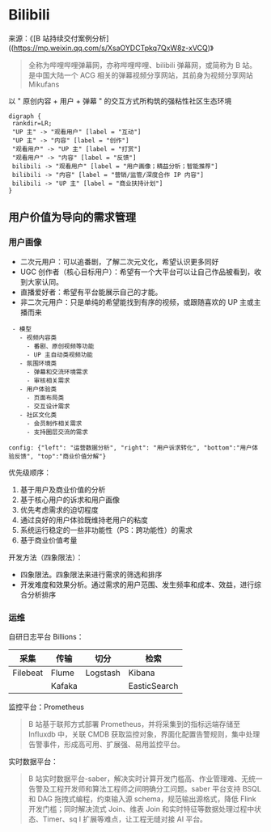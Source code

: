 # Bilibili

来源：《[B 站持续交付案例分析]((https://mp.weixin.qq.com/s/XsaOYDCTpkq7QxW8z-xVCQ)》

> 全称为哔哩哔哩弹幕网，亦称哔哩哔哩、bilibili 弹幕网，或简称为 B 站。是中国大陆一个 ACG 相关的弹幕视频分享网站，其前身为视频分享网站 Mikufans

以 " 原创内容 + 用户 + 弹幕 " 的交互方式所构筑的强粘性社区生态环境

```graphviz
digraph {
 rankdir=LR;
 "UP 主" -> "观看用户" [label = "互动"]
 "UP 主" -> "内容" [label = "创作"]
 "观看用户" -> "UP 主" [label = "打赏"]
 "观看用户" -> "内容" [label = "反馈"]
 bilibili -> "观看用户" [label = "用户画像；精益分析；智能推荐"]
 bilibili -> "内容" [label = "营销/监管/深度合作 IP 内容"]
 bilibili -> "UP 主" [label = "商业扶持计划"]
}
```

## 用户价值为导向的需求管理

### 用户画像

- 二次元用户：可以追番剧，了解二次元文化，希望认识更多同好
- UGC 创作者（核心目标用户）：希望有一个大平台可以让自己作品被看到，收到大家认同。
- 直播爱好者：希望有平台能展示自己的才能。
- 非二次元用户：只是单纯的希望能找到有序的视频，或跟随喜欢的 UP 主或主播而来

```quadrant
 - 模型
   - 视频内容类
     - 番剧、原创视频等功能
     - UP 主自动类视频功能
   - 氛围环境类
     - 弹幕和交流环境需求
     - 审核相关需求
   - 用户体验类
     - 页面布局类
     - 交互设计需求
   - 社区文化类
     - 会员制作相关需求
     - 支持圈层交流的需求

config: {"left": "运营数据分析", "right": "用户诉求转化", "bottom":"用户体验反馈", "top":"商业价值分解"}
```

优先级顺序：

1. 基于用户及商业价值的分析
2. 基于核心用户的诉求和用户画像
3. 优先考虑需求的迫切程度
4. 通过良好的用户体验既维持老用户的粘度
5. 系统运行稳定的一些非功能性（PS：跨功能性）的需求
6. 基于商业价值考量

开发方法（四象限法）：

- 四象限法。四象限法来进行需求的筛选和排序
- 开发难度和效果分析。通过需求的用户范围、发生频率和成本、效益，进行综合分析排序

### 运维

自研日志平台 Billions：

| 采集     | 传输   | 切分     | 检索         |
| -------- | ------ | -------- | ------------ |
| Filebeat | Flume  | Logstash | Kibana       |
|          | Kafaka |          | EasticSearch |

监控平台：Prometheus

> B 站基于联邦方式部署 Prometheus，并将采集到的指标远端存储至 Influxdb 中，关联 CMDB 获取监控对象，界面化配置告警规则，集中处理告警事件，形成高可用、扩展强、易用监控平台。

实时数据平台：

> B 站实时数据平台-saber，解决实时计算开发门槛高、作业管理难、无统一告警及工程开发师和算法工程师之间明确分工问题。saber 平台支持 BSQL 和 DAG 拖拽式编程，约束输入源 schema，规范输出源格式，降低 Flink 开发门槛；同时解决流式 Join、维表 Join 和实时特征等数据处理过程中状态、Timer、sq l 扩展等难点，让工程无缝对接 AI 平台。
